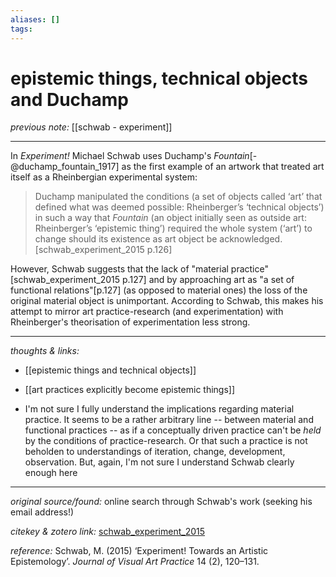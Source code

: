 ```yaml
---
aliases: []
tags:
---
```


# epistemic things, technical objects and Duchamp

_previous note:_ [[schwab - experiment]]

---

In _Experiment!_ Michael Schwab uses Duchamp's _Fountain_[-@duchamp_fountain_1917] as the first example of an artwork that treated art itself as a Rheinbergian experimental system:

>Duchamp manipulated the conditions (a set of objects called ‘art’ that defined what was deemed possible: Rheinberger’s ‘technical objects’) in such a way that _Fountain_ (an object initially seen as outside art: Rheinberger’s ‘epistemic thing’) required the whole system (‘art’) to change should its existence as art object be acknowledged.[schwab_experiment_2015 p.126]

However, Schwab suggests that the lack of "material practice"[schwab_experiment_2015 p.127] and by approaching art as "a set of functional relations"[p.127] (as opposed to material ones) the loss of the original material object is unimportant. According to Schwab, this makes his attempt to mirror art practice-research (and experimentation) with Rheinberger's theorisation of experimentation less strong.

---

_thoughts & links:_

- [[epistemic things and technical objects]]
- [[art practices explicitly become epistemic things]]

- I'm not sure I fully understand the implications regarding material practice. It seems to be a rather arbitrary line -- between material and functional practices -- as if a conceptually driven practice can't be _held_ by the conditions of practice-research. Or that such a practice is not beholden to understandings of iteration, change, development, observation. But, again, I'm not sure I understand Schwab clearly enough here

---

_original source/found:_ online search through Schwab's work (seeking his email address!)

_citekey & zotero link:_ [schwab_experiment_2015](zotero://select/items/1_G2S4P93H)

_reference:_ Schwab, M. (2015) ‘Experiment! Towards an Artistic Epistemology’. _Journal of Visual Art Practice_ 14 (2), 120–131.

